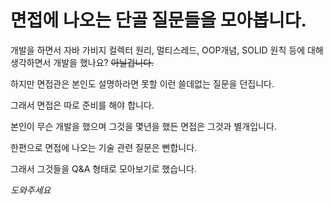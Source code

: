 # 면접에 나오는 단골 질문들을 모아봅니다.

개발을 하면서 자바 가비지 컬렉터 원리, 멀티스레드, OOP개념, SOLID 원칙 등에 대해 생각하면서 개발을 했나요? ~~아닐겁니다.~~

하지만 면접관은 본인도 설명하라면 못할 이런 쓸데없는 질문을 던집니다.

그래서 면접은 따로 준비를 해야 합니다.

본인이 무슨 개발을 했으며 그것을 몇년을 했든 면접은 그것과 별개입니다.

한편으로 면접에 나오는 기술 관련 질문은 뻔합니다.

그래서 그것들을 Q&A 형태로 모아보기로 했습니다.

_도와주세요_
